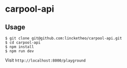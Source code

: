 # carpool-api

## Usage
```
$ git clone git@github.com:lincketheo/carpool-api.git
$ cd carpool-api
$ npm install
$ npm run dev 
```
Visit `http://localhost:8000/playground`
